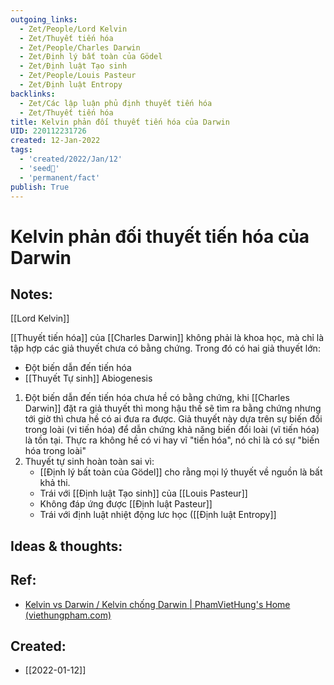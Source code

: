 ```yaml
---
outgoing_links:
  - Zet/People/Lord Kelvin
  - Zet/Thuyết tiến hóa
  - Zet/People/Charles Darwin
  - Zet/Định lý bất toàn của Gödel
  - Zet/Định luật Tạo sinh
  - Zet/People/Louis Pasteur
  - Zet/Định luật Entropy
backlinks:
  - Zet/Các lập luận phủ định thuyết tiến hóa
  - Zet/Thuyết tiến hóa
title: Kelvin phản đối thuyết tiến hóa của Darwin
UID: 220112231726
created: 12-Jan-2022
tags:
  - 'created/2022/Jan/12'
  - 'seed🥜'
  - 'permanent/fact'
publish: True
---
```

# Kelvin phản đối thuyết tiến hóa của Darwin

## Notes:
[[Lord Kelvin]]

[[Thuyết tiến hóa]] của [[Charles Darwin]] không phải là khoa học, mà chỉ là tập hợp các giả thuyết chưa có bằng chứng. Trong đó có hai giả thuyết lớn:
- Đột biến dẫn đến tiến hóa
- [[Thuyết Tự sinh]] Abiogenesis

1. Đột biến dẫn đến tiến hóa chưa hề có bằng chứng, khi [[Charles Darwin]] đặt ra giả thuyết thì mong hậu thế sẽ tìm ra bằng chứng nhưng tới giờ thì chưa hề có ai đưa ra được. Giả thuyết này dựa trên sự biến đổi trong loài (vi tiến hóa) để dẫn chứng khả năng biến đổi loài (vĩ tiến hóa) là tồn tại. Thực ra không hề có vi hay vĩ "tiến hóa", nó chỉ là có sự "biến hóa trong loài"
2. Thuyết tự sinh hoàn toàn sai vì:
	- [[Định lý bất toàn của Gödel]] cho rằng mọi lý thuyết về nguồn là bất khả thi.
	- Trái với [[Định luật Tạo sinh]] của [[Louis Pasteur]]
	- Không đáp ứng được [[Định luật Pasteur]]
	- Trái với định luật nhiệt động lưc học ([[Định luật Entropy]]

## Ideas & thoughts:

## Ref:
- [Kelvin vs Darwin / Kelvin chống Darwin | PhamVietHung's Home (viethungpham.com)](https://viethungpham.com/2020/08/05/kelvin-vs-darwin-kelvin-chong-darwin/)


## Created:
- [[2022-01-12]]
